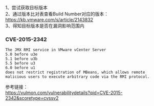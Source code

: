 1、尝试获取目标版本  
2、通过版本比对表查看Build Number对应的版本：https://kb.vmware.com/s/article/2143832  
3、得知目标版本是否在漏洞影响范围内  

### CVE-2015-2342
```
The JMX RMI service in VMware vCenter Server  
5.0 before u3e  
5.1 before u3b  
5.5 before u3  
6.0 before u1  
does not restrict registration of MBeans, which allows remote malicious users to execute arbitrary code via the RMI protocol.
```
参考链接：  
https://vulmon.com/vulnerabilitydetails?qid=CVE-2015-2342&scoretype=cvssv2  
